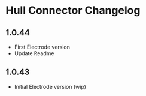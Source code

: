 # Hull Connector Changelog

## 1.0.44

- First Electrode version
- Update Readme

## 1.0.43

- Initial Electrode version (wip)
